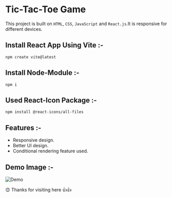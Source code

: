 # Tic-Tac-Toe Game
This project is built on `HTML`, `CSS`, `JavaScript` and `React.js`.It is responsive for different devices.

## Install React App Using Vite :-
```
npm create vite@latest
```
## Install Node-Module :-
```
npm i
```
## Used React-Icon Package :-
```
npm install @react-icons/all-files
```
## Features :-
- Responsive design.
- Better UI design.
- Conditional rendering feature used.

## Demo Image :-
![Demo]()

😊 Thanks for visiting here 👍👍